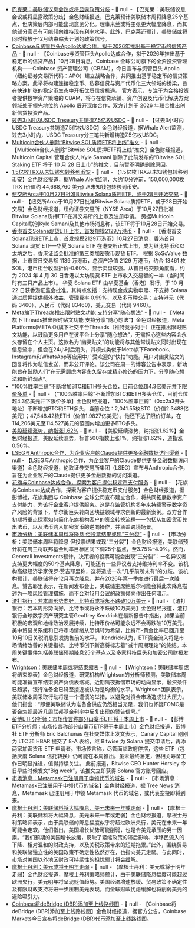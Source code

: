 - [巴克莱：美联储议息会议或将显露政策分歧](https://flash.jin10.com/detail/20251028013310342800) - 📰 null - 【巴克莱：美联储议息会议或将显露政策分歧】金色财经报道，巴克莱预计美联储本周将降息25个基点，但决策层内部可能出现意见分化。理事米兰或将主张更大幅度降息，而其他部分官员有可能倾向维持现有利率水平。此外，巴克莱还预计，美联储或将同时释放于12月结束缩表计划的政策信号。
- [Coinbase与资管巨头Apollo达成合作，拟于2026年推出基于稳定币的信贷产品](https://www.coinbase.com/zh-cn/blog/Coinbase-Asset-Management-and-Apollo-Partner-to-Develop-Stablecoin-Credit-Strategies) - 📰 null - 【Coinbase与资管巨头Apollo达成合作，拟于2026年推出基于稳定币的信贷产品】10月28日消息，Coinbase 全球公司旗下的全资投资管理机构——Coinbase 资产管理公司（CBAM），今日宣布与资管巨头 Apollo（纽约证券交易所代码：APO）建立战略合作，共同推出基于稳定币的信贷策略方案。此举将构建连接稳定币、私募信贷与资产代币化三大领域的桥梁，旨在快速扩张的稳定币生态中开拓优质信贷机遇。 
官方表示，专注于为合格投资者提供数字资产策略的 CBAM，将与在信贷承销、资产创设及代币化解决方案领域处于领先地位的 Apollo 展开深度合作，双方计划于 2026 年联合推出创新信贷投资产品。
- [过去3小时内USDC Treasury共铸造7.5亿枚USDC](https://whale-alert.io/alerts.html) - 📰 null - 【过去3小时内USDC Treasury共铸造7.5亿枚USDC】金色财经报道，据Whale Alert监测，过去3小时内，USDC Treasury分三笔共新增铸造7.5亿枚USDC。
- [Multicoin合伙人删除“Bitwise SOL质押ETF将上线”推文]() - 📰 null - 【Multicoin合伙人删除“Bitwise SOL质押ETF将上线”推文】金色财经报道，Multicoin Capital 管理合伙人 Kyle Samani 删除了此前发布的“Bitwise SOL Staking ETF 将于 10 月 28 日上市”的推文，目前暂不明确删除原因。
- [1.5亿枚TRX从未知钱包转移到币安](https://x.com/whale_alert/status/1982849046411620725) - 📰 null - 【1.5亿枚TRX从未知钱包转移到币安】金色财经报道，据Whale Alert监测，大约10分钟前，150,000,000枚TRX (价值约 44,688,760 美元) 从未知钱包转移到币安。
- [纽交所Arca于10月27日批准Bitwise Solana质押ETF，或于28日开始交易](https://www.sec.gov/Archives/edgar/data/2045872/000114336225000365/BSOL102725.pdf) - 📰 null - 【纽交所Arca于10月27日批准Bitwise Solana质押ETF，或于28日开始交易】金色财经报道，纽约证券交易所（NYSE Arca）于10月27日批准Bitwise Solana质押ETF在其交易所的上市及注册申请。 
另据Multicoin Capital联创Kyle Samani及其他市场消息称，该ETF将于10月28日开始交易。
- [香港首支Solana现货ETF上市，首发规模2129万港币](https://sosovalue.com/zh/assets/etf/hk-sol-spot) - 📰 null - 【香港首支Solana现货ETF上市，首发规模2129万港币】10月27日消息，香港首只 Solana 现货 ETF—华夏 Solana ETF 在港交所正式上市，成为继比特币和以太坊之后，香港证监会批准的第三类加密货币现货 ETF。 
根据 SoSoValue 数据，上市首日交易额 1139 万港币，总资产净值 2129 万港币，约合 13461 枚 SOL，港币柜台收盘折价-0.60%，显示卖盘较强。从首日成交额角度看，约为 2024 年 4 月 30 日香港以太坊现货 ETF 上市收入交易额的一半（当时同时有三只产品上市）。 
华夏 Solana ETF 由华夏基金（香港）发行，于 10 月 22 日获香港证监会批准。其特点包括：支持现金或实物申赎、不支持 Solana 通过质押提供额外收益、管理费率 0.99%，以及多币种交易：支持港元（代码 3460）、人民币（代码 83460）、美元交易（代码 9460）。
- [Meta旗下Threads推出限时贴文功能 支持分享“随心想法”](https://flash.jin10.com/detail/20251028001533118800) - 📰 null - 【Meta旗下Threads推出限时贴文功能 支持分享“随心想法”】金色财经报道，Meta Platforms(META.O)旗下社交平台Threads（推特竞争对手）正在推出限时贴文功能，以鼓励更多用户在该平台上分享“随心想法”，无需担心这些内容会永久存留在个人主页。这款名为“幽灵贴文”的功能将与其他常规贴文同时出现在信息流中，但会在24小时后消失，其模式类似于Meta旗下Facebook、Instagram和WhatsApp等应用中广受欢迎的“快拍”功能。用户对幽灵贴文的回复将作为私信发送，而非公开评论。该公司在周一的博客公告中表示，新功能旨在鼓励人们“在无需顾虑内容永久留存或精心修饰的压力下，分享随心想法和新鲜观点”。
- [“100%胜率巨鲸”不断增加BTC和ETH多头仓位，目前仓位超4.3亿美元并下限价多单](https://x.com/lookonchain/status/1982830372628172844) - 📰 null - 【“100%胜率巨鲸”不断增加BTC和ETH多头仓位，目前仓位超4.3亿美元并下限价多单】金色财经报道，“100%胜率巨鲸”（0xc2a3开头地址）不断增加BTC和ETH多头，当前仓位：2,041.55枚BTC（价值2.3488亿美元）；47,548.42枚ETH（价值1.9827亿美元）。他还下达了限价订单，在114,206美元至114,527美元的范围内增加更多BTC多头。
- [美股延续涨势，纳指涨1.62%]() - 📰 null - 【美股延续涨势，纳指涨1.62%】金色财经报道，美股延续涨势，标普500指数上涨1%，纳指涨1.62%，道指涨0.56%。
- [LSEG与Anthropic合作，为企业客户的Claude提供更多金融数据访问渠道](https://flash.jin10.com/detail/20251028000121908800) - 📰 null - 【LSEG与Anthropic合作，为企业客户的Claude提供更多金融数据访问渠道】金色财经报道，伦敦证券交易所集团（LSEG）宣布与Anthropic合作，旨在为企业客户的Claude提供更多金融数据的访问渠道。
- [花旗与Coinbase达成合作，探索为客户提供稳定币支付服务](https://www.bloomberg.com/news/articles/2025-10-27/citi-taps-coinbase-to-explore-stablecoin-payments-for-clients-coin) - 📰 null - 【花旗与Coinbase达成合作，探索为客户提供稳定币支付服务】金色财经报道，据彭博社，花旗集团与 Coinbase 全球公司宣布建立合作，将共同拓展数字资产支付能力，为该行企业客户提供服务。这是在监管机构多年来持续警示数字资产风险的背景下，华尔街巨头转向区块链领域寻求创新的最新案例。双方合作初期将重点探索如何简化花旗机构客户的资金转换流程——包括从加密货币兑出法币，以及法币购入加密货币的逆向操作，并涵盖跨境场景。
- [市场分析：美联储本周料将降息 但投票结果或现“三分裂”](https://flash.jin10.com/detail/20251027233839259800) - 📰 null - 【市场分析：美联储本周料将降息 但投票结果或现“三分裂”】金色财经报道，美联储预计将在周三将联邦基金利率目标区间下调25个基点，至3.75%–4.0%。然而，Generali Investments预计，决策者的投票可能会出现“三分裂”：一名异议者支持更大幅度的50个基点降息，可能还有一些异议者支持维持利率不变。该机构高级经济学家保罗·赞吉耶里称，这将造成一次“几乎前所未有”的分歧。该机构预计，美联储将在12月再次降息，并在2026年第一季度进行最后一次降息。赞吉耶里表示，在新闻发布会上，美联储主席鲍威尔可能会将此次降息描述为一项风险管理措施，而不会对12月会议的政策倾向作出任何暗示。
- [渣打银行：若本周形势向好，比特币或将永不跌破10万美元](https://www.theblock.co/post/376296/standard-chartered-bitcoin-may-never-fall-below-100000-again-if-this-week-goes-well) - 📰 null - 【渣打银行：若本周形势向好，比特币或将永不跌破10万美元】金色财经报道，渣打银行全球数字资产研究主管Geoffrey Kendrick在最新报告中指出，如果当前积极的宏观和地缘政治发展持续，比特币价格可能永远不会再跌破10万美元。美中贸易关系缓和已将市场情绪从恐惧转为希望，比特币-黄金比率已回升至10月10日关税消息引发抛售前的水平。 
Kendrick认为，ETF资金流入将是市场情绪改善的关键指标，比特币创下新高将标志着"减半周期理论"的终结。本周关键事件包括美联储预期降息25个基点以及多家科技巨头和加密公司财报发布。
- [Wrightson：美联储本周或将结束缩表](https://flash.jin10.com/detail/20251027232253678800) - 📰 null - 【Wrightson：美联储本周或将结束缩表】金色财经报道，研究机构Wrightson的分析师预测，美联储本周可能准备宣布结束资产负债表缩减。近期隔夜拆借市场的动向显示，融资条件已趋紧，银行准备金已降至接近被认为是均衡的水平。Wrightson团队表示，美联储本周采取行动将是一个谨慎的举措，以避免对资金市场造成过大压力。他们指出：“即便美联储认为准备金供应仍然相当充足，我们也怀疑FOMC是否会忽视最近几周联邦基金利率中反复出现的警告信号。”
- [彭博ETF分析师：市场传言称部分山寨币ETF将于本周上市](https://x.com/EricBalchunas/status/1982827068837806544) - 📰 null - 【彭博ETF分析师：市场传言称部分山寨币ETF将于本周上市】金色财经报道，彭博社 ETF 分析师 Eric Balchunas 在社交媒体上发文表示，Canary Capital 刚刚为 LTC 和 HBAR 提交了 8-A 表格，继 Bitwise 为 Solana 提交申请后，再添两家加密货币 ETF 申请者。市场传言称，尽管面临政府停摆，这些 ETF（包括灰度 Solana 信托转换）仍可能在本周推出。虽未最终落定，但相关筹备工作已明显推进，值得持续关注。 
此前报道，Bitwise CEO Hunter Horsley 今日早些时候发文“Big week”，该推文立即获得 Solana 官方账号回应。
- [市场消息：Metamask已注册用于申领代币的域名](https://x.com/bwenews/status/1982824884783939963) - 📰 null - 【市场消息：Metamask已注册用于申领代币的域名】金色财经报道，据 Tree News 消息，Metamask 已注册用于申领 Metamask 代币的域名，或代表空投即将到来。
- [摩根士丹利：美联储料将大幅降息，美元未来一年或走弱](https://flash.jin10.com/detail/20251027230027003800) - 📰 null - 【摩根士丹利：美联储料将大幅降息，美元未来一年或走弱】金色财经报道，摩根士丹利策略师表示，由于美联储的降息幅度似乎将超过欧洲央行，美元在未来一年可能会走软。他们指出，美国增长优势可能削弱，也是令美元承压的另一因素。“我们预期的美国增长放缓，反映了紧缩政策的滞后影响、净移民流入的下降、相对温和的财政支持，以及关税政策带来的短期拖累。”此外，围绕贸易和美联储独立性的美国政策不确定性依然存在，也指向美元走弱。与此同时，市场对美国以外地区财政可持续性的担忧预计将会缓解。
- [摩根士丹利：美元或将于明年走弱]() - 📰 null - 【摩根士丹利：美元或将于明年走弱】金色财经报道，摩根士丹利策略师预计，由于美联储降息幅度可能超过欧洲央行，美元明年将呈现贬值趋势。美国经济增速放缓、贸易政策不确定性及有限财政支持将进一步压制美元表现，而全球财政忧虑缓解也将削弱美元的避险吸引力。
- [Coinbase将deBridge (DBR)添加至上线路线图](https://x.com/bwenews/status/1982819152512622882) - 📰 null - 【Coinbase将deBridge (DBR)添加至上线路线图】金色财经报道，据官方公告，Coinbase Markets今日宣布将deBridge (DBR)代币添加至上线路线图。
